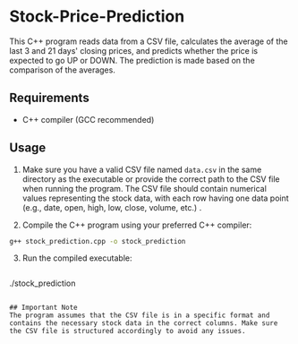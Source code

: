 # Stock-Price-Prediction

This C++ program reads data from a CSV file, calculates the average of the last 3 and 21 days' closing prices, and predicts whether the price is expected to go UP or DOWN. The prediction is made based on the comparison of the averages.

## Requirements

- C++ compiler (GCC recommended)

## Usage

1. Make sure you have a valid CSV file named `data.csv` in the same directory as the executable or provide the correct path to the CSV file when running the program. The CSV file should contain numerical values representing the stock data, with each row having one data point (e.g., date, open, high, low, close, volume, etc.) .

2. Compile the C++ program using your preferred C++ compiler:

```bash
g++ stock_prediction.cpp -o stock_prediction
```

3. Run the compiled executable:
   ```bash
./stock_prediction
```

## Important Note
The program assumes that the CSV file is in a specific format and contains the necessary stock data in the correct columns. Make sure the CSV file is structured accordingly to avoid any issues.


